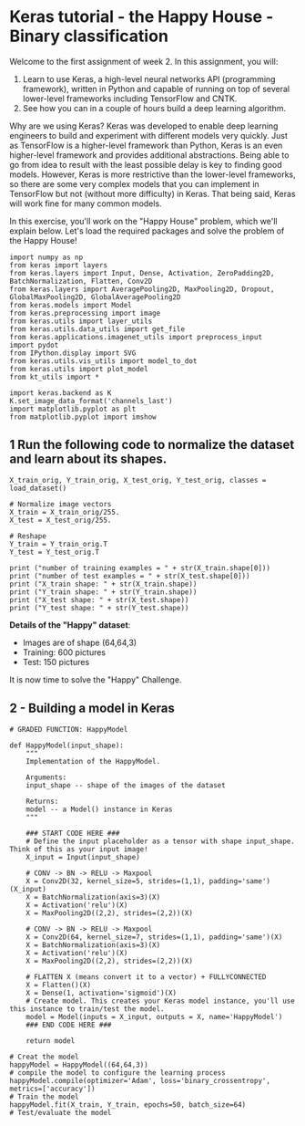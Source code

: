 # Keras tutorial - the Happy House - Binary classification

Welcome to the first assignment of week 2. In this assignment, you will:
1. Learn to use Keras, a high-level neural networks API (programming framework), written in Python and capable of running on top of several lower-level frameworks including TensorFlow and CNTK. 
2. See how you can in a couple of hours build a deep learning algorithm.

Why are we using Keras? Keras was developed to enable deep learning engineers to build and experiment with different models very quickly. Just as TensorFlow is a higher-level framework than Python, Keras is an even higher-level framework and provides additional abstractions. Being able to go from idea to result with the least possible delay is key to finding good models. However, Keras is more restrictive than the lower-level frameworks, so there are some very complex models that you can implement in TensorFlow but not (without more difficulty) in Keras. That being said, Keras will work fine for many common models. 

In this exercise, you'll work on the "Happy House" problem, which we'll explain below. Let's load the required packages and solve the problem of the Happy House!
```
import numpy as np
from keras import layers
from keras.layers import Input, Dense, Activation, ZeroPadding2D, BatchNormalization, Flatten, Conv2D
from keras.layers import AveragePooling2D, MaxPooling2D, Dropout, GlobalMaxPooling2D, GlobalAveragePooling2D
from keras.models import Model
from keras.preprocessing import image
from keras.utils import layer_utils
from keras.utils.data_utils import get_file
from keras.applications.imagenet_utils import preprocess_input
import pydot
from IPython.display import SVG
from keras.utils.vis_utils import model_to_dot
from keras.utils import plot_model
from kt_utils import *

import keras.backend as K
K.set_image_data_format('channels_last')
import matplotlib.pyplot as plt
from matplotlib.pyplot import imshow
```
## 1 Run the following code to normalize the dataset and learn about its shapes.
```
X_train_orig, Y_train_orig, X_test_orig, Y_test_orig, classes = load_dataset()

# Normalize image vectors
X_train = X_train_orig/255.
X_test = X_test_orig/255.

# Reshape
Y_train = Y_train_orig.T
Y_test = Y_test_orig.T

print ("number of training examples = " + str(X_train.shape[0]))
print ("number of test examples = " + str(X_test.shape[0]))
print ("X_train shape: " + str(X_train.shape))
print ("Y_train shape: " + str(Y_train.shape))
print ("X_test shape: " + str(X_test.shape))
print ("Y_test shape: " + str(Y_test.shape))
```
**Details of the "Happy" dataset**:
- Images are of shape (64,64,3)
- Training: 600 pictures
- Test: 150 pictures

It is now time to solve the "Happy" Challenge.
## 2 - Building a model in Keras
```
# GRADED FUNCTION: HappyModel

def HappyModel(input_shape):
    """
    Implementation of the HappyModel.
    
    Arguments:
    input_shape -- shape of the images of the dataset

    Returns:
    model -- a Model() instance in Keras
    """
    
    ### START CODE HERE ###
    # Define the input placeholder as a tensor with shape input_shape. Think of this as your input image!
    X_input = Input(input_shape)
    
    # CONV -> BN -> RELU -> Maxpool
    X = Conv2D(32, kernel_size=5, strides=(1,1), padding='same')(X_input)
    X = BatchNormalization(axis=3)(X)
    X = Activation('relu')(X)
    X = MaxPooling2D((2,2), strides=(2,2))(X)
    
    # CONV -> BN -> RELU -> Maxpool
    X = Conv2D(64, kernel_size=7, strides=(1,1), padding='same')(X)
    X = BatchNormalization(axis=3)(X)
    X = Activation('relu')(X)
    X = MaxPooling2D((2,2), strides=(2,2))(X)
    
    # FLATTEN X (means convert it to a vector) + FULLYCONNECTED
    X = Flatten()(X)
    X = Dense(1, activation='sigmoid')(X)
    # Create model. This creates your Keras model instance, you'll use this instance to train/test the model.
    model = Model(inputs = X_input, outputs = X, name='HappyModel')
    ### END CODE HERE ###
    
    return model
    
# Creat the model
happyModel = HappyModel((64,64,3))
# compile the model to configure the learning process
happyModel.compile(optimizer='Adam', loss='binary_crossentropy', metrics=['accuracy'])
# Train the model
happyModel.fit(X_train, Y_train, epochs=50, batch_size=64)
# Test/evaluate the model

```
